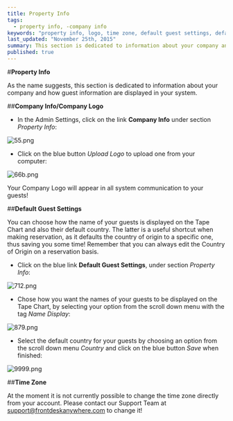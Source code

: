 ```yaml
---
title: Property Info
tags: 
  - property info, -company info
keywords: "property info, logo, time zone, default guest settings, default guest county, guest settings, company info"
last_updated: "November 25th, 2015"
summary: This section is dedicated to information about your company and how guest information are displayed in your system.
published: true
---
```




#**Property Info**  

As the name suggests, this section is dedicated to information about your company and how guest information are displayed in your system.  

##**Company Info/Company Logo**  

 - In the Admin Settings, click on the link **Company Info** under section _Property Info_:  
 
 ![55.png]({{site.baseurl}}/images/55.png)
 

 - Click on the blue button _Upload Logo_ to upload one from your computer:  

![66b.png]({{site.baseurl}}/images/66b.png)



Your Company Logo will appear in all system communication to your guests!  

##**Default Guest Settings**  

You can choose how the name of your guests is displayed on the Tape Chart and also their default country. The latter is a useful shortcut when making reservation, as it defaults the country of origin to a specific one, thus saving you some time! Remember that you can always edit the Country of Origin on a reservation basis.  

 - Click on the blue link **Default Guest Settings**, under section _Property Info_:  
 
![712.png]({{site.baseurl}}/images/712.png)
 
  - Chose how you want the names of your guests to be displayed on the Tape Chart, by selecting your option from the scroll down menu with the tag _Name Display_:  
  
![879.png]({{site.baseurl}}/images/879.png)
  
  - Select the default country for your guests by choosing an option from the scroll down menu _Country_ and click on the blue button _Save_ when finished:  
  
![9999.png]({{site.baseurl}}/images/9999.png)

   

##**Time Zone**  

At the moment it is not currently possible to change the time zone directly from your account. Please contact our Support Team at support@frontdeskanywhere.com to change it!
